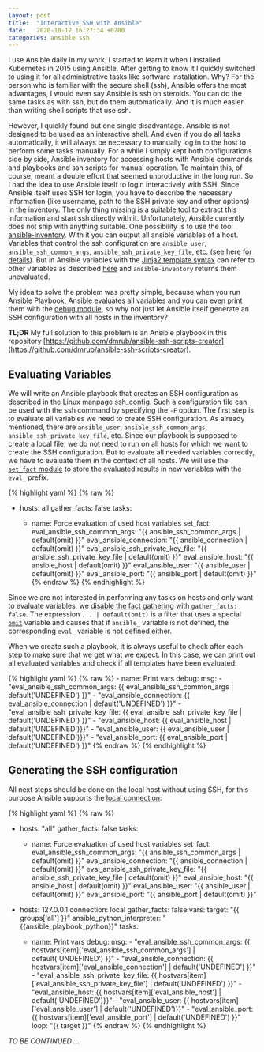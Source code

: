 ```yaml
---
layout: post
title:  "Interactive SSH with Ansible"
date:   2020-10-17 16:27:34 +0200
categories: ansible ssh
---
```


I use Ansible daily in my work. I started to learn it when I installed Kubernetes in 2015 using Ansible. After getting to know it I quickly switched to using it for all administrative tasks like software installation. Why? For the person who is familiar with the secure shell (ssh), Ansible offers the most advantages, I would even say Ansible is ssh on steroids. You can do the same tasks as with ssh, but do them automatically. And it is much easier than writing shell scripts that use ssh.

However, I quickly found out one single disadvantage. Ansible is not designed to be used as an interactive shell. And even if you do all tasks automatically, it will always be necessary to manually log in to the host to perform some tasks manually. For a while I simply kept both configurations side by side, Ansible inventory for accessing hosts with Ansible commands and playbooks and ssh scripts for manual operation. To maintain this, of course, meant a double effort that seemed unproductive in the long run. So I had the idea to use Ansible itself to login interactively with SSH. Since Ansible itself uses SSH for login, you have to describe the necessary information (like username, path to the SSH private key and other options) in the inventory. The only thing missing is a suitable tool to extract this information and start ssh directly with it. Unfortunately, Ansible currently does not ship with anything suitable. One possibility is to use the tool [ansible-inventory](https://docs.ansible.com/ansible/latest/cli/ansible-inventory.html). With it you can output all ansible variables of a host. Variables that control the ssh configuration are `ansible_user`, `ansible_ssh_common_args`, `ansible_ssh_private_key_file`, etc. ([see here for details](https://docs.ansible.com/ansible/latest/user_guide/intro_inventory.html)). But in Ansible variables with the [Jinja2 template syntax](https://jinja.palletsprojects.com/en/2.11.x/templates/) can refer to other variables as described [here](https://docs.ansible.com/ansible/latest/user_guide/playbooks_variables.html#referencing-simple-variables) and `ansible-inventory` returns them unevaluated.

My idea to solve the problem was pretty simple, because when you run Ansible Playbook, Ansible evaluates all variables and you can even print them with the [debug module](https://docs.ansible.com/ansible/latest/collections/ansible/builtin/debug_module.html), so why not just let Ansible itself generate an SSH configuration with all hosts in the inventory?

**TL;DR** My full solution to this problem is an Ansible playbook in this repository [https://github.com/dmrub/ansible-ssh-scripts-creator](https://github.com/dmrub/ansible-ssh-scripts-creator).

## Evaluating Variables

We will write an Ansible playbook that creates an SSH configuration as described in the Linux manpage [ssh_config](https://man7.org/linux/man-pages/man5/ssh_config.5.html). Such a configuration file can be used with the ssh command by specifying the `-F` option.
The first step is to evaluate all variables we need to create SSH configuration.
As already mentioned, there are `ansible_user`, `ansible_ssh_common_args`, `ansible_ssh_private_key_file`, etc. Since our playbook is supposed to create a local file, we do not need to run on all hosts for which we want to create the SSH configuration. But to evaluate all needed variables correctly, we have to evaluate them in the context of all hosts. We will use the [`set_fact` module](https://docs.ansible.com/ansible/latest/collections/ansible/builtin/set_fact_module.html) to store the evaluated results in new variables with the `eval_` prefix.

{% highlight yaml %}
{% raw %}
- hosts: all
  gather_facts: false
  tasks:

    - name: Force evaluation of used host variables
      set_fact:
        eval_ansible_ssh_common_args: "{{ ansible_ssh_common_args | default(omit) }}"
        eval_ansible_connection: "{{ ansible_connection | default(omit) }}"
        eval_ansible_ssh_private_key_file: "{{ ansible_ssh_private_key_file | default(omit) }}"
        eval_ansible_host: "{{ ansible_host | default(omit) }}"
        eval_ansible_user: "{{ ansible_user | default(omit) }}"
        eval_ansible_port: "{{ ansible_port | default(omit) }}"
{% endraw %}
{% endhighlight %}

Since we are not interested in performing any tasks on hosts and only want to evaluate variables, we [disable the fact gathering](https://docs.ansible.com/ansible/latest/user_guide/playbooks_vars_facts.html#disabling-facts) with `gather_facts: false`.
The expression `... | default(omit)` is a filter that uses a special 
[`omit`](https://docs.ansible.com/ansible/latest/user_guide/playbooks_filters.html#making-variables-optional) variable 
and causes that if `ansible_` variable is not defined, the corresponding `eval_` variable is not defined either.

When we create such a playbook, it is always useful to check after each step to make sure that we get what we expect. In this case, we can print out all evaluated variables and check if all templates have been evaluated:

{% highlight yaml %}
{% raw %}
    - name: Print vars
      debug:
        msg:
          - "eval_ansible_ssh_common_args: {{ eval_ansible_ssh_common_args | default('UNDEFINED') }}"
          - "eval_ansible_connection: {{ eval_ansible_connection | default('UNDEFINED') }}"
          - "eval_ansible_ssh_private_key_file: {{ eval_ansible_ssh_private_key_file | default('UNDEFINED') }}"
          - "eval_ansible_host: {{ eval_ansible_host | default('UNDEFINED')}}"
          - "eval_ansible_user: {{ eval_ansible_user | default('UNDEFINED')}}"
          - "eval_ansible_port: {{ eval_ansible_port | default('UNDEFINED') }}"
{% endraw %}
{% endhighlight %}

## Generating the SSH configuration

All next steps should be done on the local host without using SSH, for this purpose Ansible supports the [local connection](https://docs.ansible.com/ansible/latest/user_guide/playbooks_delegation.html#local-playbooks):

{% highlight yaml %}
{% raw %}
- hosts: "all"
  gather_facts: false
  tasks:

    - name: Force evaluation of used host variables
      set_fact:
        eval_ansible_ssh_common_args: "{{ ansible_ssh_common_args | default(omit) }}"
        eval_ansible_connection: "{{ ansible_connection | default(omit) }}"
        eval_ansible_ssh_private_key_file: "{{ ansible_ssh_private_key_file | default(omit) }}"
        eval_ansible_host: "{{ ansible_host | default(omit) }}"
        eval_ansible_user: "{{ ansible_user | default(omit) }}"
        eval_ansible_port: "{{ ansible_port | default(omit) }}"

- hosts: 127.0.0.1
  connection: local
  gather_facts: false
  vars:
    target: "{{ groups['all'] }}"
    ansible_python_interpreter: "{{ansible_playbook_python}}"
  tasks:

    - name: Print vars
      debug:
        msg:
          - "eval_ansible_ssh_common_args: {{ hostvars[item]['eval_ansible_ssh_common_args'] | default('UNDEFINED') }}"
          - "eval_ansible_connection: {{ hostvars[item]['eval_ansible_connection'] | default('UNDEFINED') }}"
          - "eval_ansible_ssh_private_key_file: {{ hostvars[item]['eval_ansible_ssh_private_key_file'] | default('UNDEFINED') }}"
          - "eval_ansible_host: {{ hostvars[item]['eval_ansible_host'] | default('UNDEFINED')}}"
          - "eval_ansible_user: {{ hostvars[item]['eval_ansible_user'] | default('UNDEFINED')}}"
          - "eval_ansible_port: {{ hostvars[item]['eval_ansible_port'] | default('UNDEFINED') }}"
      loop: "{{ target }}"
{% endraw %}
{% endhighlight %}

*TO BE CONTINUED ...*
